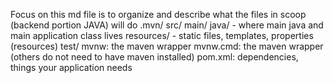 Focus on this md file is to organize and describe what the files in scoop (backend portion JAVA) will do
.mvn/
src/
    main/
        java/
            - where main java and main application class lives
    resources/
        - static files, templates, properties (resources)
    test/
mvnw: the maven wrapper
mvnw.cmd: the maven wrapper (others do not need to have maven installed)
pom.xml: dependencies, things your application needs